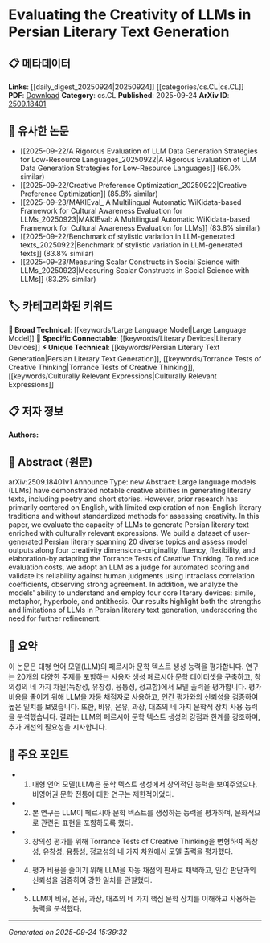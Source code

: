 <!-- KEYWORD_LINKING_METADATA:
{
  "processed_timestamp": "2025-09-24T15:39:32.736244",
  "vocabulary_version": "1.0",
  "selected_keywords": [
    "Large Language Model",
    "Persian Literary Text Generation",
    "Torrance Tests of Creative Thinking",
    "Culturally Relevant Expressions",
    "Literary Devices"
  ],
  "rejected_keywords": [],
  "similarity_scores": {
    "Large Language Model": 0.78,
    "Persian Literary Text Generation": 0.79,
    "Torrance Tests of Creative Thinking": 0.75,
    "Culturally Relevant Expressions": 0.73,
    "Literary Devices": 0.77
  },
  "extraction_method": "AI_prompt_based",
  "budget_applied": true,
  "candidates_json": {
    "candidates": [
      {
        "surface": "Large Language Models",
        "canonical": "Large Language Model",
        "aliases": [
          "LLMs"
        ],
        "category": "broad_technical",
        "rationale": "Connects to existing discussions on the capabilities and limitations of LLMs across languages.",
        "novelty_score": 0.45,
        "connectivity_score": 0.88,
        "specificity_score": 0.65,
        "link_intent_score": 0.78
      },
      {
        "surface": "Persian Literary Text Generation",
        "canonical": "Persian Literary Text Generation",
        "aliases": [
          "Persian Text Generation"
        ],
        "category": "unique_technical",
        "rationale": "Focuses on a specific application of LLMs in a non-English context, highlighting cultural relevance.",
        "novelty_score": 0.72,
        "connectivity_score": 0.64,
        "specificity_score": 0.82,
        "link_intent_score": 0.79
      },
      {
        "surface": "Torrance Tests of Creative Thinking",
        "canonical": "Torrance Tests of Creative Thinking",
        "aliases": [
          "TTCT"
        ],
        "category": "unique_technical",
        "rationale": "Provides a standardized method for assessing creativity, linking to creativity evaluation frameworks.",
        "novelty_score": 0.68,
        "connectivity_score": 0.59,
        "specificity_score": 0.78,
        "link_intent_score": 0.75
      },
      {
        "surface": "Culturally Relevant Expressions",
        "canonical": "Culturally Relevant Expressions",
        "aliases": [
          "Cultural Expressions"
        ],
        "category": "unique_technical",
        "rationale": "Highlights the importance of cultural context in text generation, relevant for cross-cultural NLP studies.",
        "novelty_score": 0.65,
        "connectivity_score": 0.61,
        "specificity_score": 0.77,
        "link_intent_score": 0.73
      },
      {
        "surface": "Literary Devices",
        "canonical": "Literary Devices",
        "aliases": [
          "Simile",
          "Metaphor",
          "Hyperbole",
          "Antithesis"
        ],
        "category": "specific_connectable",
        "rationale": "Links to studies on how LLMs understand and generate complex literary constructs.",
        "novelty_score": 0.55,
        "connectivity_score": 0.83,
        "specificity_score": 0.7,
        "link_intent_score": 0.77
      }
    ],
    "ban_list_suggestions": [
      "method",
      "experiment",
      "performance"
    ]
  },
  "decisions": [
    {
      "candidate_surface": "Large Language Models",
      "resolved_canonical": "Large Language Model",
      "decision": "linked",
      "scores": {
        "novelty": 0.45,
        "connectivity": 0.88,
        "specificity": 0.65,
        "link_intent": 0.78
      }
    },
    {
      "candidate_surface": "Persian Literary Text Generation",
      "resolved_canonical": "Persian Literary Text Generation",
      "decision": "linked",
      "scores": {
        "novelty": 0.72,
        "connectivity": 0.64,
        "specificity": 0.82,
        "link_intent": 0.79
      }
    },
    {
      "candidate_surface": "Torrance Tests of Creative Thinking",
      "resolved_canonical": "Torrance Tests of Creative Thinking",
      "decision": "linked",
      "scores": {
        "novelty": 0.68,
        "connectivity": 0.59,
        "specificity": 0.78,
        "link_intent": 0.75
      }
    },
    {
      "candidate_surface": "Culturally Relevant Expressions",
      "resolved_canonical": "Culturally Relevant Expressions",
      "decision": "linked",
      "scores": {
        "novelty": 0.65,
        "connectivity": 0.61,
        "specificity": 0.77,
        "link_intent": 0.73
      }
    },
    {
      "candidate_surface": "Literary Devices",
      "resolved_canonical": "Literary Devices",
      "decision": "linked",
      "scores": {
        "novelty": 0.55,
        "connectivity": 0.83,
        "specificity": 0.7,
        "link_intent": 0.77
      }
    }
  ]
}
-->

# Evaluating the Creativity of LLMs in Persian Literary Text Generation

## 📋 메타데이터

**Links**: [[daily_digest_20250924|20250924]] [[categories/cs.CL|cs.CL]]
**PDF**: [Download](https://arxiv.org/pdf/2509.18401.pdf)
**Category**: cs.CL
**Published**: 2025-09-24
**ArXiv ID**: [2509.18401](https://arxiv.org/abs/2509.18401)

## 🔗 유사한 논문
- [[2025-09-22/A Rigorous Evaluation of LLM Data Generation Strategies for Low-Resource Languages_20250922|A Rigorous Evaluation of LLM Data Generation Strategies for Low-Resource Languages]] (86.0% similar)
- [[2025-09-22/Creative Preference Optimization_20250922|Creative Preference Optimization]] (85.8% similar)
- [[2025-09-23/MAKIEval_ A Multilingual Automatic WiKidata-based Framework for Cultural Awareness Evaluation for LLMs_20250923|MAKIEval: A Multilingual Automatic WiKidata-based Framework for Cultural Awareness Evaluation for LLMs]] (83.8% similar)
- [[2025-09-22/Benchmark of stylistic variation in LLM-generated texts_20250922|Benchmark of stylistic variation in LLM-generated texts]] (83.8% similar)
- [[2025-09-23/Measuring Scalar Constructs in Social Science with LLMs_20250923|Measuring Scalar Constructs in Social Science with LLMs]] (83.2% similar)

## 🏷️ 카테고리화된 키워드
**🧠 Broad Technical**: [[keywords/Large Language Model|Large Language Model]]
**🔗 Specific Connectable**: [[keywords/Literary Devices|Literary Devices]]
**⚡ Unique Technical**: [[keywords/Persian Literary Text Generation|Persian Literary Text Generation]], [[keywords/Torrance Tests of Creative Thinking|Torrance Tests of Creative Thinking]], [[keywords/Culturally Relevant Expressions|Culturally Relevant Expressions]]

## 📋 저자 정보

**Authors:** 

## 📄 Abstract (원문)

arXiv:2509.18401v1 Announce Type: new 
Abstract: Large language models (LLMs) have demonstrated notable creative abilities in generating literary texts, including poetry and short stories. However, prior research has primarily centered on English, with limited exploration of non-English literary traditions and without standardized methods for assessing creativity. In this paper, we evaluate the capacity of LLMs to generate Persian literary text enriched with culturally relevant expressions. We build a dataset of user-generated Persian literary spanning 20 diverse topics and assess model outputs along four creativity dimensions-originality, fluency, flexibility, and elaboration-by adapting the Torrance Tests of Creative Thinking. To reduce evaluation costs, we adopt an LLM as a judge for automated scoring and validate its reliability against human judgments using intraclass correlation coefficients, observing strong agreement. In addition, we analyze the models' ability to understand and employ four core literary devices: simile, metaphor, hyperbole, and antithesis. Our results highlight both the strengths and limitations of LLMs in Persian literary text generation, underscoring the need for further refinement.

## 📝 요약

이 논문은 대형 언어 모델(LLM)의 페르시아 문학 텍스트 생성 능력을 평가합니다. 연구는 20개의 다양한 주제를 포함하는 사용자 생성 페르시아 문학 데이터셋을 구축하고, 창의성의 네 가지 차원(독창성, 유창성, 융통성, 정교함)에서 모델 출력을 평가합니다. 평가 비용을 줄이기 위해 LLM을 자동 채점자로 사용하고, 인간 평가와의 신뢰성을 검증하여 높은 일치를 보였습니다. 또한, 비유, 은유, 과장, 대조의 네 가지 문학적 장치 사용 능력을 분석했습니다. 결과는 LLM의 페르시아 문학 텍스트 생성의 강점과 한계를 강조하며, 추가 개선의 필요성을 시사합니다.

## 🎯 주요 포인트

- 1. 대형 언어 모델(LLM)은 문학 텍스트 생성에서 창의적인 능력을 보여주었으나, 비영어권 문학 전통에 대한 연구는 제한적이었다.
- 2. 본 연구는 LLM이 페르시아 문학 텍스트를 생성하는 능력을 평가하며, 문화적으로 관련된 표현을 포함하도록 했다.
- 3. 창의성 평가를 위해 Torrance Tests of Creative Thinking을 변형하여 독창성, 유창성, 융통성, 정교성의 네 가지 차원에서 모델 출력을 평가했다.
- 4. 평가 비용을 줄이기 위해 LLM을 자동 채점의 판사로 채택하고, 인간 판단과의 신뢰성을 검증하여 강한 일치를 관찰했다.
- 5. LLM이 비유, 은유, 과장, 대조의 네 가지 핵심 문학 장치를 이해하고 사용하는 능력을 분석했다.


---

*Generated on 2025-09-24 15:39:32*